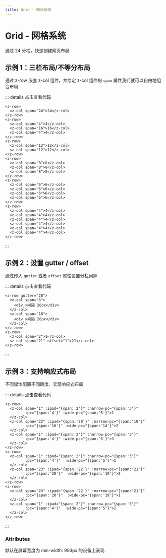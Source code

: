 ```yaml
---
title: Grid - 网格系统
---
```

# Grid - 网格系统

通过 24 分栏，快速创建网页布局

## 示例 1：三栏布局/不等分布局

通过 z-row 嵌套 z-col 组件，并给定 z-col 组件的 `span` 属性我们就可以自由地组合布局

<ClientOnly>
  <grid-demo1></grid-demo1>
</ClientOnly>

::: details 点击查看代码
```vue
<z-row>
  <z-col span="24">24</z-col>
</z-row>
<z-row>
  <z-col span="4">4</z-col>
  <z-col span="16">16</z-col>
  <z-col span="4">4</z-col>
</z-row>
<z-row>
  <z-col span="12">12</z-col>
  <z-col span="12">12</z-col>
</z-row>
<z-row>
  <z-col span="8">8</z-col>
  <z-col span="8">8</z-col>
  <z-col span="8">8</z-col>
</z-row>
<z-row>
  <z-col span="6">6</z-col>
  <z-col span="6">6</z-col>
  <z-col span="6">6</z-col>
  <z-col span="6">6</z-col>
</z-row>
<z-row>
  <z-col span="4">4</z-col>
  <z-col span="4">4</z-col>
  <z-col span="4">4</z-col>
  <z-col span="4">4</z-col>
  <z-col span="4">4</z-col>
  <z-col span="4">4</z-col>
</z-row>
```
:::

## 示例 2：设置 gutter / offset

通过传入 `gutter` 或者 `offset` 属性设置分栏间隙

<ClientOnly>
  <grid-demo2></grid-demo2>
</ClientOnly>

::: details 点击查看代码
```vue
<z-row gutter="20">
  <z-col span="6">
    <div >间隔 20px</div>
  </z-col>
  <z-col span="18">
    <div >间隔 20px</div>
  </z-col>
</z-row>
<z-row>
  <z-col span="2">1</z-col>
  <z-col span="21" offset="1">21</z-col>
</z-row>
```
:::

## 示例 3：支持响应式布局

不同媒体配置不同跨度，实现响应式布局

<ClientOnly>
  <grid-demo3></grid-demo3>
</ClientOnly>

::: details 点击查看代码
```vue
<z-row>
  <z-col span="1" :ipad="{span:'2'}" :narrow-pc="{span:'3'}"
         :pc="{span:'4'}" :wide-pc="{span:'5'}">1
  </z-col>
  <z-col span="22" :ipad="{span:'20'}" :narrow-pc="{span:'18'}"
         :pc="{span:'16'}" :wide-pc="{span:'14'}">2
  </z-col>
  <z-col span="1" :ipad="{span:'2'}" :narrow-pc="{span:'3'}"
         :pc="{span:'4'}" :wide-pc="{span:'5'}">3
  </z-col>
</z-row>
<z-row>
  <z-col span="1" :ipad="{span:'2'}" :narrow-pc="{span:'3'}"
         :pc="{span:'4'}"  :wide-pc="{span:'5'}">1
  </z-col>
  <z-col span="23" :ipad="{span:'22'}" :narrow-pc="{span:'21'}"
         :pc="{span:'20'}"  :wide-pc="{span:'19'}">2
  </z-col>
</z-row>
<z-row>
  <z-col span="23" :ipad="{span:'22'}" :narrow-pc="{span:'21'}"
         :pc="{span:'20'}"  :wide-pc="{span:'19'}">1
  </z-col>
  <z-col span="1" :ipad="{span:'2'}" :narrow-pc="{span:'3'}"
         :pc="{span:'4'}"  :wide-pc="{span:'5'}">2
  </z-col>
</z-row>
```
:::

### Attributes

默认在屏幕宽度为 min-width: 993px 的设备上表现

<ClientOnly>
  <grid-parameter></grid-parameter>
</ClientOnly>